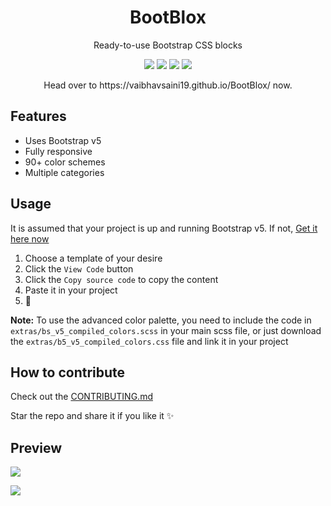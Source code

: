 <h1 align="center">BootBlox</h1>
<p align="center">Ready-to-use Bootstrap CSS blocks</p>

<p align="center">
    <img src="https://img.shields.io/github/issues/VaibhavSaini19/BootBlox?style=flat-square&logo=appveyor&color=teal">
    <img src="https://img.shields.io/github/forks/VaibhavSaini19/BootBlox?style=flat-square&logo=appveyor&color=teal">
    <img src="https://img.shields.io/github/stars/VaibhavSaini19/BootBlox?style=flat-square&logo=appveyor&color=teal">
    <img src="https://img.shields.io/github/license/VaibhavSaini19/BootBlox?style=flat-square&logo=appveyor&color=teal">
</p>

<p align="center">Head over to https://vaibhavsaini19.github.io/BootBlox/ now.</p>

## Features
- Uses Bootstrap v5
- Fully responsive
- 90+ color schemes
- Multiple categories

<p id="usage"></p>

## Usage
It is assumed that your project is up and running Bootstrap v5. If not, [Get it here now](https://v5.getbootstrap.com/)
1. Choose a template of your desire
2. Click the `View Code` button
3. Click the `Copy source code` to copy the content
4. Paste it in your project
5. 🎉

**Note:** To use the advanced color palette, you need to include the code in `extras/bs_v5_compiled_colors.scss` in your main scss file, 
or just download the `extras/b5_v5_compiled_colors.css` file and link it in your project

## How to contribute
Check out the [CONTRIBUTING.md](https://github.com/VaibhavSaini19/BootBlox/blob/master/CONTRIBUTING.md)

Star the repo and share it if you like it ✨

## Preview

![](https://github.com/VaibhavSaini19/BootBlox/blob/master/Screenshots/Screenshot%201%20(Hero).png)

![](https://github.com/VaibhavSaini19/BootBlox/blob/master/Screenshots/Screenshot%202%20(Contact).png)
